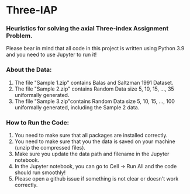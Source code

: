 # Three-IAP

### Heuristics for solving the axial Three-index Assignment Problem. 

Please bear in mind that all code in this project is written using Python 3.9 and you need to use Jupyter to run it!

### About the Data:

1. The file "Sample 1.zip" contains Balas and Saltzman 1991 Dataset. 
2. The file "Sample 2.zip" contains Random Data size 5, 10, 15, ..., 35 uniformally generated.
3. The file "Sample 3.zip"contains Random Data size 5, 10, 15, ..., 100 uniformally generated, including the Sample 2 data.

### How to Run the Code:

1. You need to make sure that all packages are installed correctly.
2. You need to make sure that you the data is saved on your machine (unzip the compressed files).
3. Make sure you update the data path and filename in the Jupyter notebook.
4. In the Jupyter notebook, you can go to Cell -> Run All and the code should run smoothly!
5. Please open a github issue if something is not clear or doesn't work correctly.
